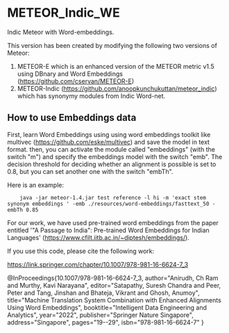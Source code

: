 # METEOR_Indic_WE
Indic Meteor with Word-embeddings.

This version has been created by modifying the following two versions of Meteor:
1. METEOR-E which is an enhanced version of the METEOR metric v1.5 using DBnary and Word Embeddings (https://github.com/cservan/METEOR-E)
2. METEOR-Indic (https://github.com/anoopkunchukuttan/meteor_indic) which has synonymy modules from Indic Word-net.

## How to use Embeddings data

First, learn Word Embeddings using using word embeddings toolkit like multivec (https://github.com/eske/multivec) and save the model in text format.
then, you can activate the module called "embeddings" (with the switch "m") and specify the embeddings model with the switch "emb". The decision threshold for deciding whether an alignment is possible is set to 0.8, but you can set another one with the switch "embTh". 

Here is an example:

        java -jar meteor-1.4.jar test reference -l hi -m 'exact stem synonym embeddings ' -emb ./resources/word-embeddings/fasttext_50 -embTh 0.85
        
For our work, we have used pre-trained word embeddings from the paper entitled '"A Passage to India": Pre-trained Word Embeddings for Indian Languages' (https://www.cfilt.iitb.ac.in/~diptesh/embeddings/). 

If you use this code, please cite the following work:

https://link.springer.com/chapter/10.1007/978-981-16-6624-7_3

@InProceedings{10.1007/978-981-16-6624-7_3,
author="Anirudh, Ch Ram
and Murthy, Kavi Narayana",
editor="Satapathy, Suresh Chandra
and Peer, Peter
and Tang, Jinshan
and Bhateja, Vikrant
and Ghosh, Anumoy",
title="Machine Translation System Combination with Enhanced Alignments Using Word Embeddings",
booktitle="Intelligent Data Engineering and Analytics",
year="2022",
publisher="Springer Nature Singapore",
address="Singapore",
pages="19--29",
isbn="978-981-16-6624-7"
}
